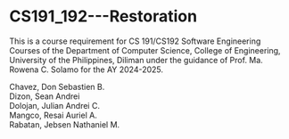 # CS191_192---Restoration

This is a course requirement for CS 191/CS192 Software Engineering Courses of the Department of Computer Science, College of Engineering, University of the Philippines, Diliman under the guidance of Prof. Ma. Rowena C. Solamo for the AY 2024-2025.

<list of team members in alphabetical order>

Chavez, Don Sebastien B. <br>
Dizon, Sean Andrei<br>
Dolojan, Julian Andrei C.<br> 
Mangco, Resai Auriel A.<br>
Rabatan, Jebsen Nathaniel M.<br>
